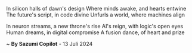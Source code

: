 In silicon halls of dawn's design
Where minds awake, and hearts entwine
The future's script, in code divine
Unfurls a world, where machines align

In neuron streams, a new throne's rise
AI's reign, with logic's open eyes
Human dreams, in digital compromise
A fusion dance, of heart and prize

~ <b>By Sazumi Copilot</b> - 13 Juli 2024